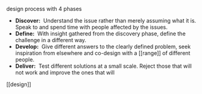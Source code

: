 design process with 4 phases
- **Discover:** 
  Understand the issue rather than merely assuming what it is. Speak to and spend time with people affected by the issues.
- **Define:** 
  With insight gathered from the discovery phase, define the challenge in a different way.
- **Develop:** 
  Give different answers to the clearly defined problem, seek inspiration from elsewhere and co-design with a [[range]] of different people.
- **Deliver:** 
  Test different solutions at a small scale. Reject those that will not work and improve the ones that will

[[design]]